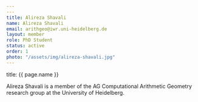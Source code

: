 ```yaml
---
---
title: Alireza Shavali
name: Alireza Shavali
email: arithgeo@iwr.uni-heidelberg.de
layout: member
role: PhD Student
status: active
order: 1
photo: "/assets/img/alireza-shavali.jpg"
---
```



title: {{ page.name }}

Alireza Shavali is a member of the AG Computational Arithmetic Geometry research group at the University of Heidelberg.
